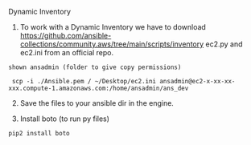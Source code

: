 Dynamic Inventory

1. To work with a Dynamic Inventory we have to download  https://github.com/ansible-collections/community.aws/tree/main/scripts/inventory ec2.py and ec2.ini from an official repo.

```
shown ansadmin (folder to give copy permissions)

 scp -i ./Ansible.pem / ~/Desktop/ec2.ini ansadmin@ec2-x-xx-xx-xxx.compute-1.amazonaws.com:/home/ansadmin/ans_dev

```

2. Save the files to your ansible dir in the engine.

3. Install boto (to run py files)
  ```
  pip2 install boto

  ``` 
